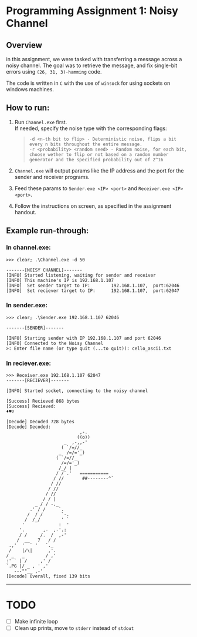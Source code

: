 # Programming Assignment 1: **Noisy Channel**

## **Overview**
in this assignment, we were tasked with transferring a message across a noisy channel.
The goal was to retrieve the message, and fix single-bit errors using `(26, 31, 3)-hamming` code.

The code is written in `C` with the use of `winsock` for using sockets on windows machines.

## **How to run:**
1. Run `Channel.exe` first. \
    If needed, specify the noise type with the corresponding flags:
    > ```-d <n-th bit to flip> - Deterministic noise, flips a bit every n bits throughout the entire message.```\
    ```-r <probability> <random seed> - Random noise, for each bit, choose wether to flip or not based on a random number generator and the specified probability out of 2^16```

2. `Channel.exe` will output params like the IP address and the port for the sender and receiver programs.
3. Feed these params to `Sender.exe <IP> <port>` and `Receiver.exe <IP> <port>`.
4. Follow the instructions on screen, as specified in the assignment handout.

## **Example run-through**:
### In channel.exe:
```
>>> clear; .\Channel.exe -d 50

-------[NOISY CHANNEL]-------
[INFO] Started listening, waiting for sender and receiver
[INFO] This machine's IP is 192.168.1.107
[INFO]  Set sender target to IP:        192.168.1.107,  port:62046
[INFO]  Set reciever target to IP:      192.168.1.107,  port:62047
```

### In sender.exe:
```
>>> clear; .\Sender.exe 192.168.1.107 62046

-------[SENDER]-------

[INFO] Starting sender with IP 192.168.1.107 and port 62046
[INFO] Connected to the Noisy Channel
>: Enter file name (or type quit (...to quit)): cello_ascii.txt
```

### In reciever.exe:
```
>>> Receiver.exe 192.168.1.107 62047
-------[RECIEVER]-------

[INFO] Started socket, connecting to the noisy channel

[Success] Recieved 868 bytes
[Success] Recieved:
♦♥☺

[Decode] Decoded 728 bytes
[Decode] Decoded:
                            ,-.
                           ((o))
                      _  ,-,,-'
                     ( `/=//_
                    _  /=/='_)
                   ( `/=//_
                     /=/='_)
                    /_/ |
                   / /`.'   ===========
                  / //       ##--------^`
                 / //
                / //
               / //
              / / |
           _ / / -._
         .' / /     `.
        /  / /       `-.
       /  /_/        ' `
      '             :  '
     '.       ,-  ,-'.:
     / /     /.  /  ,-'
    /  __   7   / /
 .,'  '  ` '   `._
 /    |/\|      ,'.
/ _   _        / ,'
:' ` | /     ,' /
`.PG |/ _ , ' ,'
   ---""__ ,-'
[Decode] Overall, fixed 139 bits
```

_____________
# TODO
* [ ] Make infinite loop
* [ ] Clean up prints, move to `stderr` instead of `stdout`